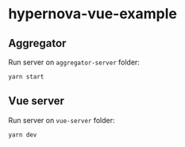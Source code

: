 # hypernova-vue-example

## Aggregator

Run server on `aggregator-server` folder:

```
yarn start
```

## Vue server

Run server on `vue-server` folder:

```
yarn dev
```